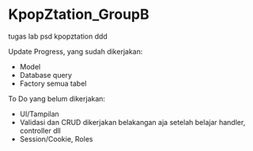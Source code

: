 # KpopZtation_GroupB
tugas lab psd kpopztation ddd

Update Progress, yang sudah dikerjakan:
- Model
- Database query
- Factory semua tabel

To Do yang belum dikerjakan:
- UI/Tampilan
- Validasi dan CRUD dikerjakan belakangan aja setelah belajar handler, controller dll
- Session/Cookie, Roles
